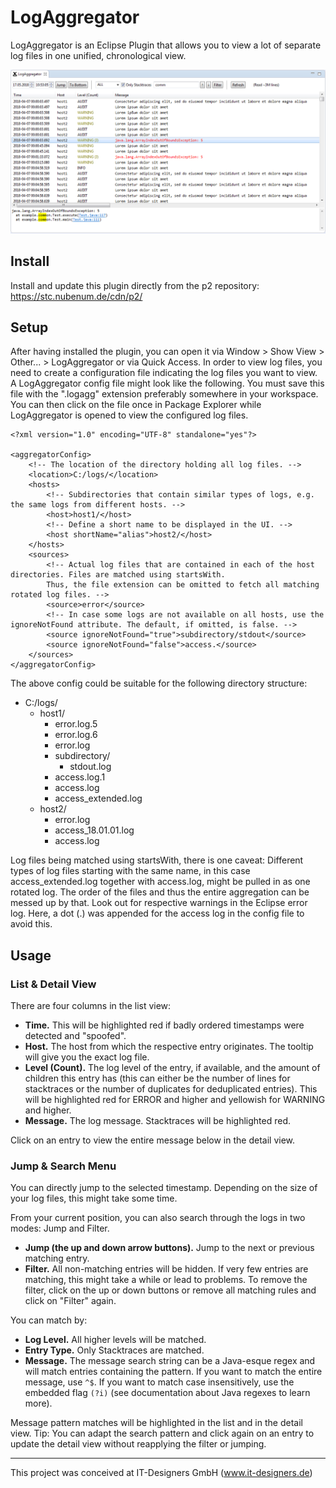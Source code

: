 # LogAggregator

LogAggregator is an Eclipse Plugin that allows you to view a lot of separate log files in one unified, chronological view.

![Screenshot](screenshot.png "Screenshot")

## Install
Install and update this plugin directly from the p2 repository:
https://stc.nubenum.de/cdn/p2/
## Setup

After having installed the plugin, you can open it via Window > Show View > Other... > LogAggregator or via Quick Access. In order to view log files, you need to create a configuration file indicating the log files you want to view. A LogAggregator config file might look like the following. You must save this file with the ".logagg" extension preferably somewhere in your workspace. You can then click on the file once in Package Explorer while LogAggregator is opened to view the configured log files.
```
<?xml version="1.0" encoding="UTF-8" standalone="yes"?>

<aggregatorConfig>
	<!-- The location of the directory holding all log files. -->
	<location>C:/logs/</location>
	<hosts>
		<!-- Subdirectories that contain similar types of logs, e.g. the same logs from different hosts. -->
		<host>host1/</host>
		<!-- Define a short name to be displayed in the UI. -->
		<host shortName="alias">host2/</host>
	</hosts>
	<sources>
		<!-- Actual log files that are contained in each of the host directories. Files are matched using startsWith.
		Thus, the file extension can be omitted to fetch all matching rotated log files. -->
		<source>error</source>
		<!-- In case some logs are not available on all hosts, use the ignoreNotFound attribute. The default, if omitted, is false. -->
		<source ignoreNotFound="true">subdirectory/stdout</source>
		<source ignoreNotFound="false">access.</source>
	</sources>
</aggregatorConfig>

```
The above config could be suitable for the following directory structure:

* C:/logs/
	* host1/
		* error.log.5
		* error.log.6
		* error.log
		* subdirectory/
			* stdout.log
		* access.log.1
		* access.log
		* access_extended.log
	* host2/
		* error.log
		* access_18.01.01.log
		* access.log

Log files being matched using startsWith, there is one caveat: Different types of log files starting with the same name, in this case access_extended.log together with access.log, might be pulled in as one rotated log. The order of the files and thus the entire aggregation can be messed up by that. Look out for respective warnings in the Eclipse error log. Here, a dot (.) was appended for the access log in the config file to avoid this.

## Usage
### List & Detail View
There are four columns in the list view:

* __Time.__ This will be highlighted red if badly ordered timestamps were detected and "spoofed".
* __Host.__ The host from which the respective entry originates. The tooltip will give you the exact log file.
* __Level (Count).__ The log level of the entry, if available, and the amount of children this entry has (this can either be the number of lines for stacktraces or the number of duplicates for deduplicated entries). This will be highlighted red for ERROR and higher and yellowish for WARNING and higher.
* __Message.__ The log message. Stacktraces will be highlighted red.

Click on an entry to view the entire message below in the detail view.

### Jump & Search Menu
You can directly jump to the selected timestamp. Depending on the size of your log files, this might take some time.

From your current position, you can also search through the logs in two modes: Jump and Filter.

* __Jump (the up and down arrow buttons).__ Jump to the next or previous matching entry.
* __Filter.__ All non-matching entries will be hidden. If very few entries are matching, this might take a while or lead to problems. To remove the filter, click on the up or down buttons or remove all matching rules and click on "Filter" again.

You can match by:

* __Log Level.__ All higher levels will be matched.
* __Entry Type.__ Only Stacktraces are matched.
* __Message.__ The message search string can be a Java-esque regex and will match entries containing the pattern. If you want to match the entire message, use `^$`. If you want to match case insensitively, use the embedded flag `(?i)` (see documentation about Java regexes to learn more).

Message pattern matches will be highlighted in the list and in the detail view. Tip: You can adapt the search pattern and click again on an entry to update the detail view without reapplying the filter or jumping.

---

This project was conceived at IT-Designers GmbH (www.it-designers.de)